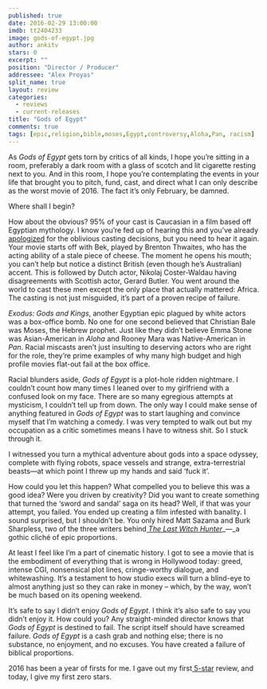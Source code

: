 ```yaml
---
published: true
date: 2016-02-29 13:00:00
imdb: tt2404233
image: gods-of-egypt.jpg
author: ankitv
stars: 0
excerpt: ""
position: "Director / Producer"
addressee: "Alex Proyas"
split_name: true
layout: review
categories: 
  - reviews
  - current-releases
title: "Gods of Egypt"
comments: true
tags: [epic,religion,bible,moses,Egypt,controversy,Aloha,Pan, racism]
---
```

As _Gods of Egypt_ gets torn by critics of all kinds, I hope you’re sitting in a room, preferably a dark room with a glass of scotch and lit cigarette resting next to you. And in this room, I hope you’re contemplating the events in your life that brought you to pitch, fund, cast, and direct what I can only describe as the worst movie of 2016. The fact it’s only February, be damned.

Where shall I begin? 

How about the obvious? 95% of your cast is Caucasian in a film based off Egyptian mythology. I know you’re fed up of hearing this and you’ve already[ apologized](http://www.latimes.com/entertainment/envelope/cotown/la-et-mn-gods-of-egypt-racial-miscasting-20151128-story.html) for the oblivious casting decisions, but you need to hear it again. Your movie starts off with Bek, played by Brenton Thwaites, who has the acting ability of a stale piece of cheese. The moment he opens his mouth; you can’t help but notice a distinct British (even though he’s Australian) accent. This is followed by Dutch actor, Nikolaj Coster-Waldau having disagreements with Scottish actor, Gerard Butler. You went around the world to cast these men except the only place that actually mattered: Africa. The casting is not just misguided, it’s part of a proven recipe of failure. 

_Exodus: Gods and Kings_, another Egyptian epic plagued by white actors was a box-office bomb. No one for one second believed that Christian Bale was Moses, the Hebrew prophet. Just like they didn’t believe Emma Stone was Asian-American in _Aloha_ and Rooney Mara was Native-American in _Pan_. Racial miscasts aren’t just insulting to deserving actors who are right for the role, they’re prime examples of why many high budget and high profile movies flat-out fail at the box office. 

Racial blunders aside, _Gods of Egypt_ is a plot-hole ridden nightmare. I couldn’t count how many times I leaned over to my girlfriend with a confused look on my face. There are so many egregious attempts at mysticism, I couldn’t tell up from down. The only way I could make sense of anything featured in _Gods of Egypt_ was to start laughing and convince myself that I’m watching a comedy. I was very tempted to walk out but my occupation as a critic sometimes means I have to witness shit. So I stuck through it. 

I witnessed you turn a mythical adventure about gods into a space odyssey, complete with flying robots, space vessels and strange, extra-terrestrial beasts—at which point I threw up my hands and said ‘fuck it’. 

How could you let this happen? What compelled you to believe this was a good idea? Were you driven by creativity? Did you want to create something that turned the ‘sword and sandal’ saga on its head? Well, if that was your attempt, you failed. You ended up creating a film infested with banality. I sound surprised, but I shouldn’t be. You only hired Matt Sazama and Burk Sharpless, two of the three writers behind[ _The Last Witch_ _Hunter_](http://www.dearcastandcrew.com/content/2015/11/3/the-last-witch-hunter.html)_—_a gothic cliché of epic proportions. 

At least I feel like I’m a part of cinematic history. I got to see a movie that is the embodiment of everything that is wrong in Hollywood today: greed, intense CGI, nonsensical plot lines, cringe-worthy dialogue, and whitewashing. It’s a testament to how studio execs will turn a blind-eye to almost anything just so they can rake in money – which, by the way, won’t be much based on its opening weekend. 

It’s safe to say I didn’t enjoy _Gods of Egypt_. I think it’s also safe to say you didn’t enjoy it. How could you? Any straight-minded director knows that _Gods of Egypt_ is destined to fail. The script itself should have screamed failure. _Gods of Egypt_ is a cash grab and nothing else; there is no substance, no enjoyment, and no excuses. You have created  a failure of biblical proportions. 

2016 has been a year of firsts for me. I gave out my first[ 5-star](http://www.dearcastandcrew.com/content/2016/2/17/racing-extinction.html) review, and today, I give my first zero stars.